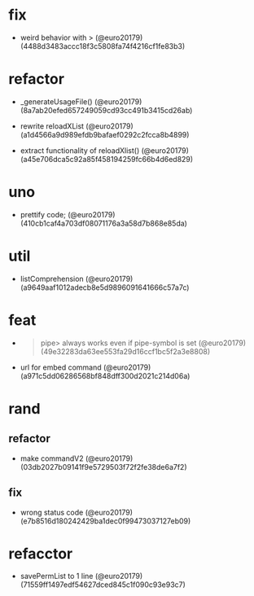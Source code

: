 # fix

* weird behavior with > (@euro20179) (4488d3483accc18f3c5808fa74f4216cf1fe83b3)


# refactor

* _generateUsageFile() (@euro20179) (8a7ab20efed657249059cd93cc491b3415cd26ab)

* rewrite reloadXList (@euro20179) (a1d4566a9d989efdb9bafaef0292c2fcca8b4899)

* extract functionality of reloadXlist() (@euro20179) (a45e706dca5c92a85f458194259fc66b4d6ed829)


# uno

* prettify code; (@euro20179) (410cb1caf4a703df08071176a3a58d7b868e85da)


# util

* listComprehension (@euro20179) (a9649aaf1012adecb8e5d9896091641666c57a7c)


# feat

* >pipe> always works even if pipe-symbol is set (@euro20179) (49e32283da63ee553fa29d16ccf1bc5f2a3e8808)

* url for embed command (@euro20179) (a971c5dd06286568bf848dff300d2021c214d06a)


# rand

## refactor

* make commandV2 (@euro20179) (03db2027b09141f9e5729503f72f2fe38de6a7f2)

## fix

* wrong status code (@euro20179) (e7b8516d180242429ba1dec0f99473037127eb09)


# refacctor

* savePermList to 1 line (@euro20179) (71559ff1497edf54627dced845c1f090c93e93c7)



